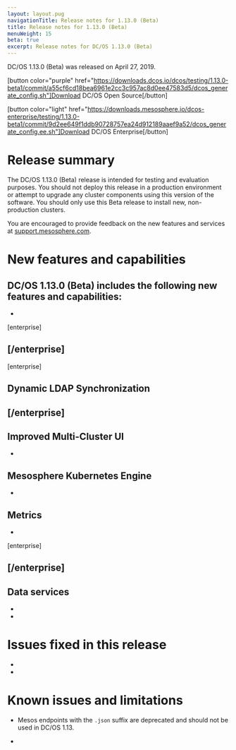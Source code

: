 ```yaml
---
layout: layout.pug
navigationTitle: Release notes for 1.13.0 (Beta)
title: Release notes for 1.13.0 (Beta)
menuWeight: 15
beta: true
excerpt: Release notes for DC/OS 1.13.0 (Beta)
---
```

DC/OS 1.13.0 (Beta) was released on April 27, 2019.

[button color="purple" href="https://downloads.dcos.io/dcos/testing/1.13.0-beta1/commit/a55cf6cd18bea6961e2cc3c957ac8d0ee47583d5/dcos_generate_config.sh"]Download DC/OS Open Source[/button]

[button color="light" href="https://downloads.mesosphere.io/dcos-enterprise/testing/1.13.0-beta1/commit/9d2ee649f1ddb90728757ea24d912189aaef9a52/dcos_generate_config.ee.sh"]Download DC/OS Enterprise[/button]

# Release summary
The DC/OS 1.13.0 (Beta) release is intended for testing and evaluation purposes. You should not deploy this release in a production environment or attempt to upgrade any cluster components using this version of the software. You should only use this Beta release to install new, non-production clusters.

You are encouraged to provide feedback on the new features and services at [support.mesosphere.com](https://support.mesosphere.com).

# New features and capabilities

DC/OS 1.13.0 (Beta) includes the following new features and capabilities:
- 
- 


[enterprise]
## 
[/enterprise]
- 

[enterprise]
## Dynamic LDAP Synchronization
[/enterprise]
- 

## Improved Multi-Cluster UI
- 

## Mesosphere Kubernetes Engine
- 

## Metrics
- 

[enterprise]
## 
[/enterprise]
- 

## Data services
- 
- 

# Issues fixed in this release 
- 
- 

# Known issues and limitations
- Mesos endpoints with the <code>.json</code> suffix are deprecated and should not be used in DC/OS 1.13.</p>

- 
